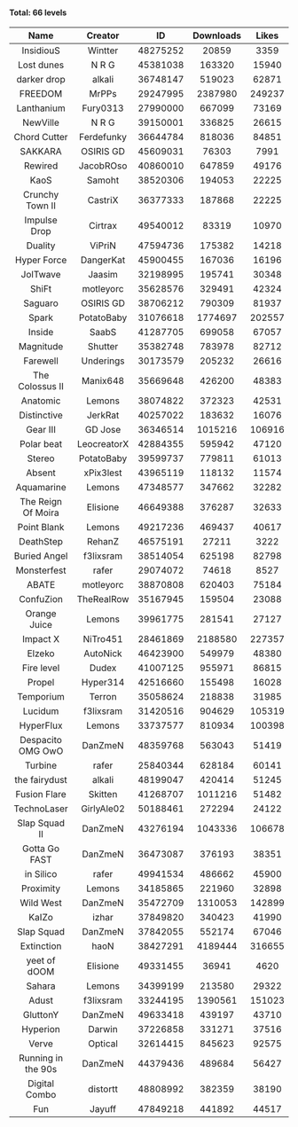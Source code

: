 #### Total: 66 levels

| Name | Creator | ID | Downloads | Likes |
|:---:|:---:|:---:|:---:|:---:|
| InsidiouS | Wintter | 48275252 | 20859 | 3359
| Lost dunes | N R G | 45381038 | 163320 | 15940
| darker drop | alkali | 36748147 | 519023 | 62871
| FREEDOM | MrPPs | 29247995 | 2387980 | 249237
| Lanthanium | Fury0313 | 27990000 | 667099 | 73169
| NewVille | N R G | 39150001 | 336825 | 26615
| Chord Cutter | Ferdefunky | 36644784 | 818036 | 84851
| SAKKARA | OSIRIS GD | 45609031 | 76303 | 7991
| Rewired | JacobROso | 40860010 | 647859 | 49176
| KaoS | Samoht | 38520306 | 194053 | 22225
| Crunchy Town II | CastriX | 36377333 | 187868 | 22225
| Impulse Drop  | Cirtrax | 49540012 | 83319 | 10970
| Duality | ViPriN | 47594736 | 175382 | 14218
| Hyper Force | DangerKat | 45900455 | 167036 | 16196
| JolTwave | Jaasim | 32198995 | 195741 | 30348
| ShiFt | motleyorc | 35628576 | 329491 | 42324
| Saguaro | OSIRIS GD | 38706212 | 790309 | 81937
| Spark | PotatoBaby | 31076618 | 1774697 | 202557
| Inside | SaabS | 41287705 | 699058 | 67057
| Magnitude | Shutter | 35382748 | 783978 | 82712
| Farewell | Underings | 30173579 | 205232 | 26616
| The Colossus II | Manix648 | 35669648 | 426200 | 48383
| Anatomic | Lemons | 38074822 | 372323 | 42531
| Distinctive | JerkRat | 40257022 | 183632 | 16076
| Gear III | GD Jose | 36346514 | 1015216 | 106916
| Polar beat | LeocreatorX | 42884355 | 595942 | 47120
| Stereo | PotatoBaby | 39599737 | 779811 | 61013
| Absent | xPix3lest | 43965119 | 118132 | 11574
| Aquamarine | Lemons | 47348577 | 347662 | 32282
| The Reign Of Moira | Elisione | 46649388 | 376287 | 32633
| Point Blank | Lemons | 49217236 | 469437 | 40617
| DeathStep | RehanZ | 46575191 | 27211 | 3222
| Buried Angel | f3lixsram | 38514054 | 625198 | 82798
| Monsterfest | rafer | 29074072 | 74618 | 8527
| ABATE | motleyorc | 38870808 | 620403 | 75184
| ConfuZion | TheRealRow | 35167945 | 159504 | 23088
| Orange Juice | Lemons | 39961775 | 281541 | 27127
| Impact X | NiTro451 | 28461869 | 2188580 | 227357
| Elzeko | AutoNick | 46423900 | 549979 | 48380
| Fire level | Dudex | 41007125 | 955971 | 86815
| Propel | Hyper314 | 42516660 | 155498 | 16028
| Temporium | Terron | 35058624 | 218838 | 31985
| Lucidum | f3lixsram | 31420516 | 904629 | 105319
| HyperFlux | Lemons | 33737577 | 810934 | 100398
| Despacito OMG OwO | DanZmeN | 48359768 | 563043 | 51419
| Turbine | rafer | 25840344 | 628184 | 60141
| the fairydust | alkali | 48199047 | 420414 | 51245
| Fusion Flare | Skitten | 41268707 | 1011216 | 51482
| TechnoLaser | GirlyAle02 | 50188461 | 272294 | 24122
| Slap Squad II | DanZmeN | 43276194 | 1043336 | 106678
| Gotta Go FAST | DanZmeN | 36473087 | 376193 | 38351
| in Silico | rafer | 49941534 | 486662 | 45900
| Proximity | Lemons | 34185865 | 221960 | 32898
| Wild West | DanZmeN | 35472709 | 1310053 | 142899
| KaIZo | izhar | 37849820 | 340423 | 41990
| Slap Squad | DanZmeN | 37842055 | 552174 | 67046
| Extinction | haoN | 38427291 | 4189444 | 316655
| yeet of dOOM | Elisione | 49331455 | 36941 | 4620
| Sahara | Lemons | 34399199 | 213580 | 29322
| Adust | f3lixsram | 33244195 | 1390561 | 151023
| GluttonY | DanZmeN | 49633418 | 439197 | 43710
| Hyperion | Darwin | 37226858 | 331271 | 37516
| Verve | Optical | 32614415 | 845623 | 92575
| Running in the 90s | DanZmeN | 44379436 | 489684 | 56427
| Digital Combo | distortt | 48808992 | 382359 | 38190
| Fun | Jayuff | 47849218 | 441892 | 44517
